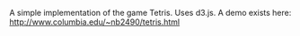 A simple implementation of the game Tetris. Uses d3.js.
A demo exists here: http://www.columbia.edu/~nb2490/tetris.html

